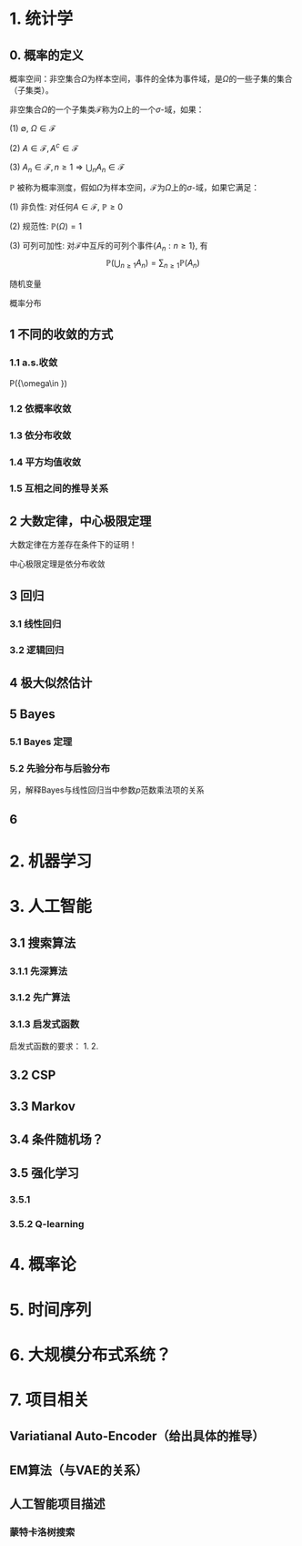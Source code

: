 # 1. 统计学

## 0. 概率的定义

概率空间：非空集合$\Omega$为样本空间，事件的全体为事件域，是$\Omega$的一些子集的集合（子集类）。

非空集合$\Omega$的一个子集类$\mathcal{F}$称为$\Omega$上的一个$\sigma$-域，如果：

(1) $\emptyset,\ \Omega \in \mathcal{F}$

(2) $A\in \mathcal{F}, A^{c} \in \mathcal{F}$

(3) $A_{n} \in \mathcal{F}, n\geq 1 \Longrightarrow \bigcup_{n}A_{n} \in \mathcal{F}$

$\mathbb{P}$ 被称为概率测度，假如$\Omega$为样本空间，$\mathcal{F}$为$\Omega$上的$\sigma$-域，如果它满足：

(1) 非负性: 对任何$A\in \mathcal{F},\ \mathbb{P}\geq 0$

(2) 规范性: $\mathbb{P}(\Omega)=1$

(3) 可列可加性: 对$\mathcal{F}$中互斥的可列个事件$\{A_{n}:n\geq 1\}$, 有
$$\mathbb{P}(\bigcup_{n\geq 1} A_{n})=\sum_{n\geq 1}\mathbb{P}(A_{n})$$

随机变量



概率分布

## 1 不同的收敛的方式

### 1.1 a.s.收敛

P({\omega\in \})

### 1.2 依概率收敛

### 1.3 依分布收敛

### 1.4 平方均值收敛

### 1.5 互相之间的推导关系

## 2 大数定律，中心极限定理

大数定律在方差存在条件下的证明！

中心极限定理是依分布收敛

## 3 回归

### 3.1 线性回归

### 3.2 逻辑回归

## 4 极大似然估计

## 5 Bayes 

### 5.1 Bayes 定理

### 5.2 先验分布与后验分布

另，解释Bayes与线性回归当中参数$p$范数乘法项的关系

## 6



# 2. 机器学习

# 3. 人工智能

## 3.1 搜索算法

### 3.1.1 先深算法

### 3.1.2 先广算法

### 3.1.3 启发式函数

启发式函数的要求：
1.
2.

## 3.2 CSP

## 3.3 Markov

## 3.4 条件随机场？

## 3.5 强化学习
 
### 3.5.1

### 3.5.2 Q-learning

# 4. 概率论

# 5. 时间序列

# 6. 大规模分布式系统？

# 7. 项目相关

## Variatianal Auto-Encoder（给出具体的推导）

## EM算法（与VAE的关系） 

## 人工智能项目描述

### 蒙特卡洛树搜索

### 







